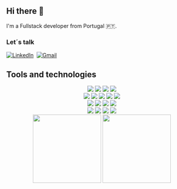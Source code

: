 ## Hi there 👋

I'm a Fullstack developer from Portugal 🇵🇹.

### Let´s talk 
  <a href="https://www.linkedin.com/in/catiafalagueira/"><img src="https://img.shields.io/badge/linkedin-%230077B5.svg?&style=for-the-badge&logo=linkedin&logoColor=white" alt="LinkedIn" /></a>&nbsp;
  <a href="mailto:catia.falagueira@gmail.com?"><img src="https://img.shields.io/badge/gmail-%23D14836.svg?&style=for-the-badge&logo=gmail&logoColor=white" alt="Gmail"/></a>&nbsp;
 
Tools and technologies
---
<div align='center'>
  <img src="https://img.shields.io/badge/Tool-Office365-informational?style=flat&logo=microsoftoffice&logoColor=d33903&color=d33903">
  <img src="https://img.shields.io/badge/Tool-Canva-informational?style=flat&logo=canva&logoColor=00bec6&color=00bec6">
  <img src="https://img.shields.io/badge/Code-SQL-informational?style=flat&logo=mysql&logoColor=dd8a04&color=dd8a04">
  <img src="https://img.shields.io/badge/OS-Windows-informational?style=flat&logo=windows&logoColor=00a8e8&color=00a8e8">
  <br>
  <img src="https://img.shields.io/badge/Code-Rails-informational?style=flat&logo=rubyonrails&logoColor=e80e12&color=e80e12">
  <img src="https://img.shields.io/badge/Code-Ruby-informational?style=flat&logo=ruby&logoColor=e80e12&color=e80e12">
  <img src="https://img.shields.io/badge/Code-JavaScript-informational?style=flat&logo=JavaScript&color=F7DF1E">
  <img src="https://img.shields.io/badge/Code-HTML5-informational?style=flat&logo=HTML5&color=E34F26">
  <img src="https://img.shields.io/badge/Style-CSS3-informational?style=flat&logo=CSS3&color=1572B6">
  <br>
  <img src="https://img.shields.io/badge/Tool-PostgreSQL-informational?style=flat&logo=PostgreSQL&color=336791">
  <img src="https://img.shields.io/badge/Tool-Yarn-informational?style=flat&logo=Yarn&color=2C8EBB">
  <img src="https://img.shields.io/badge/Tool-Git-informational?style=flat&logo=Git&color=F05032">
  <img src="https://img.shields.io/badge/Tool-GitHub-informational?style=flat&logo=GitHub&color=181717">
   <br>
  <img src="https://img.shields.io/badge/Tool-Heroku-informational?style=flat&logo=heroku&logoColor=6410ab&color=6410ab">
  <img src="https://img.shields.io/badge/Style-Figma-informational?style=flat&logo=figma&color=A35139">
  <img src="https://img.shields.io/badge/Style-Sass-informational?style=flat&logo=Sass&color=DB7093">
  <img src="https://img.shields.io/badge/Style-Bootstrap-informational?style=flat&logo=Bootstrap&color=7952B3">
  <br>
  <img src="https://capsule-render.vercel.app/api?type=slice&color=gradient&height=90" width="180">
  <img src="https://capsule-render.vercel.app/api?type=slice&color=gradient&height=90&reversal=true" width="180">
</div>
